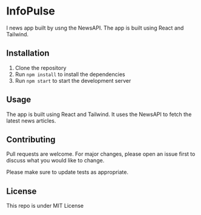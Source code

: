 # InfoPulse

I news app built by usng the NewsAPI. The app is built using React and Tailwind. 

## Installation

1. Clone the repository
2. Run `npm install` to install the dependencies
3. Run `npm start` to start the development server

## Usage

The app is built using React and Tailwind. It uses the NewsAPI to fetch the latest news articles.

## Contributing

Pull requests are welcome. For major changes, please open an issue first to discuss what you would like to change.

Please make sure to update tests as appropriate.

## License

This repo is under MIT License